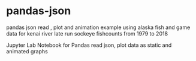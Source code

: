 # pandas-json
pandas json read , plot and animation example using alaska fish and game data for kenai river late run sockeye fishcounts from 1979 to 2018

Jupyter Lab Notebook for Pandas read json, plot data as static and animated graphs
